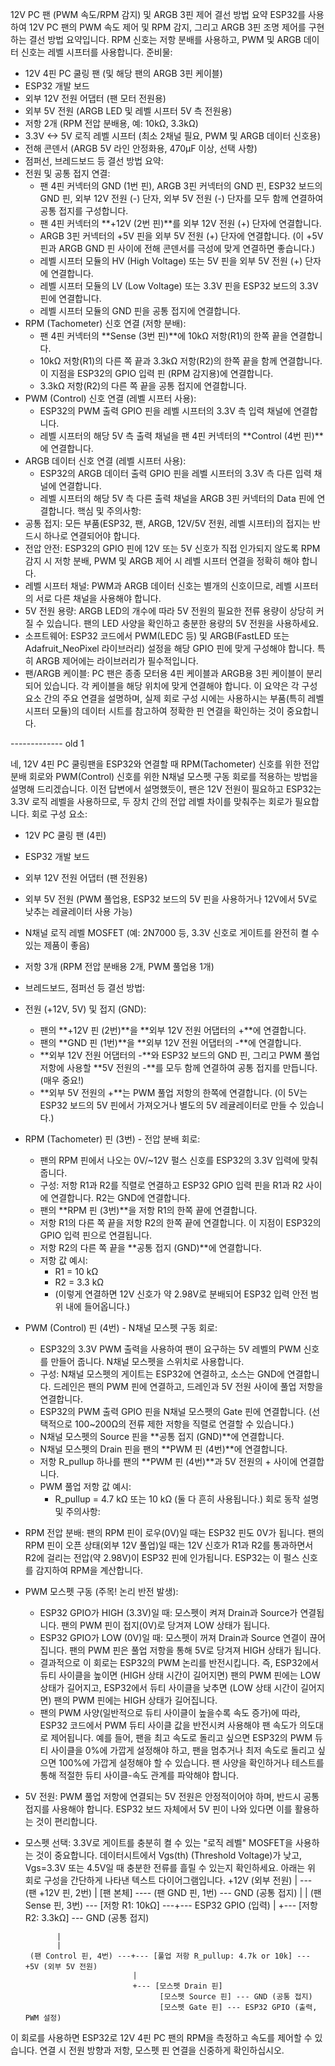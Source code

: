 12V PC 팬 (PWM 속도/RPM 감지) 및 ARGB 3핀 제어 결선 방법 요약
ESP32를 사용하여 12V PC 팬의 PWM 속도 제어 및 RPM 감지, 그리고 ARGB 3핀 조명 제어를 구현하는 결선 방법 요약입니다. RPM 신호는 저항 분배를 사용하고, PWM 및 ARGB 데이터 신호는 레벨 시프터를 사용합니다.
준비물:
 * 12V 4핀 PC 쿨링 팬 (및 해당 팬의 ARGB 3핀 케이블)
 * ESP32 개발 보드
 * 외부 12V 전원 어댑터 (팬 모터 전원용)
 * 외부 5V 전원 (ARGB LED 및 레벨 시프터 5V 측 전원용)
 * 저항 2개 (RPM 전압 분배용, 예: 10kΩ, 3.3kΩ)
 * 3.3V <-> 5V 로직 레벨 시프터 (최소 2채널 필요, PWM 및 ARGB 데이터 신호용)
 * 전해 콘덴서 (ARGB 5V 라인 안정화용, 470μF 이상, 선택 사항)
 * 점퍼선, 브레드보드 등
결선 방법 요약:
 * 전원 및 공통 접지 연결:
   * 팬 4핀 커넥터의 GND (1번 핀), ARGB 3핀 커넥터의 GND 핀, ESP32 보드의 GND 핀, 외부 12V 전원 (-) 단자, 외부 5V 전원 (-) 단자를 모두 함께 연결하여 공통 접지를 구성합니다.
   * 팬 4핀 커넥터의 **+12V (2번 핀)**를 외부 12V 전원 (+) 단자에 연결합니다.
   * ARGB 3핀 커넥터의 +5V 핀을 외부 5V 전원 (+) 단자에 연결합니다. (이 +5V 핀과 ARGB GND 핀 사이에 전해 콘덴서를 극성에 맞게 연결하면 좋습니다.)
   * 레벨 시프터 모듈의 HV (High Voltage) 또는 5V 핀을 외부 5V 전원 (+) 단자에 연결합니다.
   * 레벨 시프터 모듈의 LV (Low Voltage) 또는 3.3V 핀을 ESP32 보드의 3.3V 핀에 연결합니다.
   * 레벨 시프터 모듈의 GND 핀을 공통 접지에 연결합니다.
 * RPM (Tachometer) 신호 연결 (저항 분배):
   * 팬 4핀 커넥터의 **Sense (3번 핀)**에 10kΩ 저항(R1)의 한쪽 끝을 연결합니다.
   * 10kΩ 저항(R1)의 다른 쪽 끝과 3.3kΩ 저항(R2)의 한쪽 끝을 함께 연결합니다. 이 지점을 ESP32의 GPIO 입력 핀 (RPM 감지용)에 연결합니다.
   * 3.3kΩ 저항(R2)의 다른 쪽 끝을 공통 접지에 연결합니다.
 * PWM (Control) 신호 연결 (레벨 시프터 사용):
   * ESP32의 PWM 출력 GPIO 핀을 레벨 시프터의 3.3V 측 입력 채널에 연결합니다.
   * 레벨 시프터의 해당 5V 측 출력 채널을 팬 4핀 커넥터의 **Control (4번 핀)**에 연결합니다.
 * ARGB 데이터 신호 연결 (레벨 시프터 사용):
   * ESP32의 ARGB 데이터 출력 GPIO 핀을 레벨 시프터의 3.3V 측 다른 입력 채널에 연결합니다.
   * 레벨 시프터의 해당 5V 측 다른 출력 채널을 ARGB 3핀 커넥터의 Data 핀에 연결합니다.
핵심 및 주의사항:
 * 공통 접지: 모든 부품(ESP32, 팬, ARGB, 12V/5V 전원, 레벨 시프터)의 접지는 반드시 하나로 연결되어야 합니다.
 * 전압 안전: ESP32의 GPIO 핀에 12V 또는 5V 신호가 직접 인가되지 않도록 RPM 감지 시 저항 분배, PWM 및 ARGB 제어 시 레벨 시프터 연결을 정확히 해야 합니다.
 * 레벨 시프터 채널: PWM과 ARGB 데이터 신호는 별개의 신호이므로, 레벨 시프터의 서로 다른 채널을 사용해야 합니다.
 * 5V 전원 용량: ARGB LED의 개수에 따라 5V 전원의 필요한 전류 용량이 상당히 커질 수 있습니다. 팬의 LED 사양을 확인하고 충분한 용량의 5V 전원을 사용하세요.
 * 소프트웨어: ESP32 코드에서 PWM(LEDC 등) 및 ARGB(FastLED 또는 Adafruit_NeoPixel 라이브러리) 설정을 해당 GPIO 핀에 맞게 구성해야 합니다. 특히 ARGB 제어에는 라이브러리가 필수적입니다.
 * 팬/ARGB 케이블: PC 팬은 종종 모터용 4핀 케이블과 ARGB용 3핀 케이블이 분리되어 있습니다. 각 케이블을 해당 위치에 맞게 연결해야 합니다.
이 요약은 각 구성 요소 간의 주요 연결을 설명하며, 실제 회로 구성 시에는 사용하시는 부품(특히 레벨 시프터 모듈)의 데이터 시트를 참고하여 정확한 핀 연결을 확인하는 것이 중요합니다.


-------------  old 1

네, 12V 4핀 PC 쿨링팬을 ESP32와 연결할 때 RPM(Tachometer) 신호를 위한 전압 분배 회로와 PWM(Control) 신호를 위한 N채널 모스펫 구동 회로를 적용하는 방법을 설명해 드리겠습니다.
이전 답변에서 설명했듯이, 팬은 12V 전원이 필요하고 ESP32는 3.3V 로직 레벨을 사용하므로, 두 장치 간의 전압 레벨 차이를 맞춰주는 회로가 필요합니다.
회로 구성 요소:
 * 12V PC 쿨링 팬 (4핀)
 * ESP32 개발 보드
 * 외부 12V 전원 어댑터 (팬 전원용)
 * 외부 5V 전원 (PWM 풀업용, ESP32 보드의 5V 핀을 사용하거나 12V에서 5V로 낮추는 레귤레이터 사용 가능)
 * N채널 로직 레벨 MOSFET (예: 2N7000 등, 3.3V 신호로 게이트를 완전히 켤 수 있는 제품이 좋음)
 * 저항 3개 (RPM 전압 분배용 2개, PWM 풀업용 1개)
 * 브레드보드, 점퍼선 등
결선 방법:
 * 전원 (+12V, 5V) 및 접지 (GND):
   * 팬의 **+12V 핀 (2번)**을 **외부 12V 전원 어댑터의 +**에 연결합니다.
   * 팬의 **GND 핀 (1번)**을 **외부 12V 전원 어댑터의 -**에 연결합니다.
   * **외부 12V 전원 어댑터의 -**와 ESP32 보드의 GND 핀, 그리고 PWM 풀업 저항에 사용할 **5V 전원의 -**를 모두 함께 연결하여 공통 접지를 만듭니다. (매우 중요!)
   * **외부 5V 전원의 +**는 PWM 풀업 저항의 한쪽에 연결합니다. (이 5V는 ESP32 보드의 5V 핀에서 가져오거나 별도의 5V 레귤레이터로 만들 수 있습니다.)
 * RPM (Tachometer) 핀 (3번) - 전압 분배 회로:
   * 팬의 RPM 핀에서 나오는 0V/~12V 펄스 신호를 ESP32의 3.3V 입력에 맞춰줍니다.
   * 구성: 저항 R1과 R2를 직렬로 연결하고 ESP32 GPIO 입력 핀을 R1과 R2 사이에 연결합니다. R2는 GND에 연결합니다.
   * 팬의 **RPM 핀 (3번)**을 저항 R1의 한쪽 끝에 연결합니다.
   * 저항 R1의 다른 쪽 끝을 저항 R2의 한쪽 끝에 연결합니다. 이 지점이 ESP32의 GPIO 입력 핀으로 연결됩니다.
   * 저항 R2의 다른 쪽 끝을 **공통 접지 (GND)**에 연결합니다.
   * 저항 값 예시:
     * R1 = 10 kΩ
     * R2 = 3.3 kΩ
     * (이렇게 연결하면 12V 신호가 약 2.98V로 분배되어 ESP32 입력 안전 범위 내에 들어옵니다.)
 * PWM (Control) 핀 (4번) - N채널 모스펫 구동 회로:
   * ESP32의 3.3V PWM 출력을 사용하여 팬이 요구하는 5V 레벨의 PWM 신호를 만들어 줍니다. N채널 모스펫을 스위치로 사용합니다.
   * 구성: N채널 모스펫의 게이트는 ESP32에 연결하고, 소스는 GND에 연결합니다. 드레인은 팬의 PWM 핀에 연결하고, 드레인과 5V 전원 사이에 풀업 저항을 연결합니다.
   * ESP32의 PWM 출력 GPIO 핀을 N채널 모스펫의 Gate 핀에 연결합니다. (선택적으로 100~200Ω의 전류 제한 저항을 직렬로 연결할 수 있습니다.)
   * N채널 모스펫의 Source 핀을 **공통 접지 (GND)**에 연결합니다.
   * N채널 모스펫의 Drain 핀을 팬의 **PWM 핀 (4번)**에 연결합니다.
   * 저항 R_pullup 하나를 팬의 **PWM 핀 (4번)**과 5V 전원의 + 사이에 연결합니다.
   * PWM 풀업 저항 값 예시:
     * R_pullup = 4.7 kΩ 또는 10 kΩ (둘 다 흔히 사용됩니다.)
회로 동작 설명 및 주의사항:
 * RPM 전압 분배: 팬의 RPM 핀이 로우(0V)일 때는 ESP32 핀도 0V가 됩니다. 팬의 RPM 핀이 오픈 상태(외부 12V 풀업)일 때는 12V 신호가 R1과 R2를 통과하면서 R2에 걸리는 전압(약 2.98V)이 ESP32 핀에 인가됩니다. ESP32는 이 펄스 신호를 감지하여 RPM을 계산합니다.
 * PWM 모스펫 구동 (주목! 논리 반전 발생):
   * ESP32 GPIO가 HIGH (3.3V)일 때: 모스펫이 켜져 Drain과 Source가 연결됩니다. 팬의 PWM 핀이 접지(0V)로 당겨져 LOW 상태가 됩니다.
   * ESP32 GPIO가 LOW (0V)일 때: 모스펫이 꺼져 Drain과 Source 연결이 끊어집니다. 팬의 PWM 핀은 풀업 저항을 통해 5V로 당겨져 HIGH 상태가 됩니다.
   * 결과적으로 이 회로는 ESP32의 PWM 논리를 반전시킵니다. 즉, ESP32에서 듀티 사이클을 높이면 (HIGH 상태 시간이 길어지면) 팬의 PWM 핀에는 LOW 상태가 길어지고, ESP32에서 듀티 사이클을 낮추면 (LOW 상태 시간이 길어지면) 팬의 PWM 핀에는 HIGH 상태가 길어집니다.
   * 팬의 PWM 사양(일반적으로 듀티 사이클이 높을수록 속도 증가)에 따라, ESP32 코드에서 PWM 듀티 사이클 값을 반전시켜 사용해야 팬 속도가 의도대로 제어됩니다. 예를 들어, 팬을 최고 속도로 돌리고 싶으면 ESP32의 PWM 듀티 사이클을 0%에 가깝게 설정해야 하고, 팬을 멈추거나 최저 속도로 돌리고 싶으면 100%에 가깝게 설정해야 할 수 있습니다. 팬 사양을 확인하거나 테스트를 통해 적절한 듀티 사이클-속도 관계를 파악해야 합니다.
 * 5V 전원: PWM 풀업 저항에 연결되는 5V 전원은 안정적이어야 하며, 반드시 공통 접지를 사용해야 합니다. ESP32 보드 자체에서 5V 핀이 나와 있다면 이를 활용하는 것이 편리합니다.
 * 모스펫 선택: 3.3V로 게이트를 충분히 켤 수 있는 "로직 레벨" MOSFET을 사용하는 것이 중요합니다. 데이터시트에서 Vgs(th) (Threshold Voltage)가 낮고, Vgs=3.3V 또는 4.5V일 때 충분한 전류를 흘릴 수 있는지 확인하세요.
아래는 위 회로 구성을 간단하게 나타낸 텍스트 다이어그램입니다.
             +12V (외부 전원)
              |
              --- (팬 +12V 핀, 2번)
              |
           [팬 본체] ---- (팬 GND 핀, 1번) --- GND (공통 접지)
              |
              |
        (팬 Sense 핀, 3번) --- [저항 R1: 10kΩ] ---+--- ESP32 GPIO (입력)
                                             |
                                             +--- [저항 R2: 3.3kΩ] --- GND (공통 접지)

              |
              |
        (팬 Control 핀, 4번) ---+--- [풀업 저항 R_pullup: 4.7k or 10k] --- +5V (외부 5V 전원)
                               |
                               +--- [모스펫 Drain 핀]
                                     [모스펫 Source 핀] --- GND (공통 접지)
                                     [모스펫 Gate 핀] --- ESP32 GPIO (출력, PWM 설정)

이 회로를 사용하면 ESP32로 12V 4핀 PC 팬의 RPM을 측정하고 속도를 제어할 수 있습니다. 연결 시 전원 방향과 저항, 모스펫 핀 연결을 신중하게 확인하십시오.
